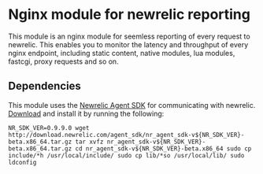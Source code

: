 Nginx module for newrelic reporting
===================================

This module is an nginx module for seemless reporting of every request to newrelic.
This enables you to monitor the latency and throughput of every nginx endpoint, including static content, native modules, lua modules, fastcgi, proxy requests and so on.

Dependencies
------------
This module uses the [Newrelic Agent SDK](https://docs.newrelic.com/docs/agent-sdk/agent-sdk) for communicating with newrelic. 
[Download](http://download.newrelic.com/agent_sdk/) and install it by running the following:

`
NR_SDK_VER=0.9.9.0
wget http://download.newrelic.com/agent_sdk/nr_agent_sdk-v${NR_SDK_VER}-beta.x86_64.tar.gz
tar xvfz nr_agent_sdk-v${NR_SDK_VER}-beta.x86_64.tar.gz
cd nr_agent_sdk-v${NR_SDK_VER}-beta.x86_64
sudo cp include/*h /usr/local/include/
sudo cp lib/*so /usr/local/lib/
sudo ldconfig
`
